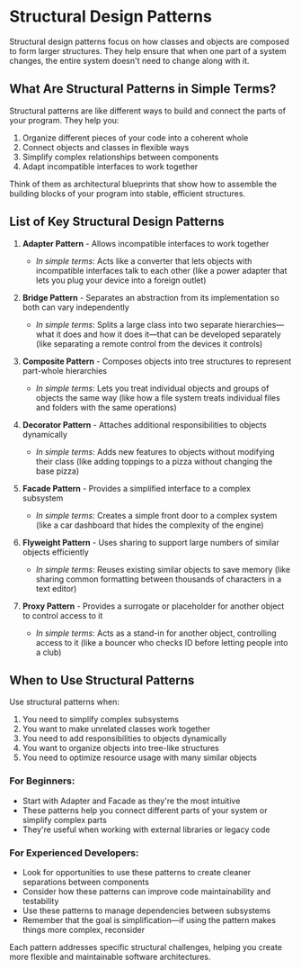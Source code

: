 # Structural Design Patterns

Structural design patterns focus on how classes and objects are composed to form larger structures. They help ensure that when one part of a system changes, the entire system doesn't need to change along with it.

## What Are Structural Patterns in Simple Terms?

Structural patterns are like different ways to build and connect the parts of your program. They help you:

1. Organize different pieces of your code into a coherent whole
2. Connect objects and classes in flexible ways
3. Simplify complex relationships between components
4. Adapt incompatible interfaces to work together

Think of them as architectural blueprints that show how to assemble the building blocks of your program into stable, efficient structures.

## List of Key Structural Design Patterns

1. **Adapter Pattern** - Allows incompatible interfaces to work together
   * *In simple terms*: Acts like a converter that lets objects with incompatible interfaces talk to each other (like a power adapter that lets you plug your device into a foreign outlet)

2. **Bridge Pattern** - Separates an abstraction from its implementation so both can vary independently
   * *In simple terms*: Splits a large class into two separate hierarchies—what it does and how it does it—that can be developed separately (like separating a remote control from the devices it controls)

3. **Composite Pattern** - Composes objects into tree structures to represent part-whole hierarchies
   * *In simple terms*: Lets you treat individual objects and groups of objects the same way (like how a file system treats individual files and folders with the same operations)

4. **Decorator Pattern** - Attaches additional responsibilities to objects dynamically
   * *In simple terms*: Adds new features to objects without modifying their class (like adding toppings to a pizza without changing the base pizza)

5. **Facade Pattern** - Provides a simplified interface to a complex subsystem
   * *In simple terms*: Creates a simple front door to a complex system (like a car dashboard that hides the complexity of the engine)

6. **Flyweight Pattern** - Uses sharing to support large numbers of similar objects efficiently
   * *In simple terms*: Reuses existing similar objects to save memory (like sharing common formatting between thousands of characters in a text editor)

7. **Proxy Pattern** - Provides a surrogate or placeholder for another object to control access to it
   * *In simple terms*: Acts as a stand-in for another object, controlling access to it (like a bouncer who checks ID before letting people into a club)

## When to Use Structural Patterns

Use structural patterns when:

1. You need to simplify complex subsystems
2. You want to make unrelated classes work together
3. You need to add responsibilities to objects dynamically
4. You want to organize objects into tree-like structures
5. You need to optimize resource usage with many similar objects

### For Beginners:
- Start with Adapter and Facade as they're the most intuitive
- These patterns help you connect different parts of your system or simplify complex parts
- They're useful when working with external libraries or legacy code

### For Experienced Developers:
- Look for opportunities to use these patterns to create cleaner separations between components
- Consider how these patterns can improve code maintainability and testability
- Use these patterns to manage dependencies between subsystems
- Remember that the goal is simplification—if using the pattern makes things more complex, reconsider

Each pattern addresses specific structural challenges, helping you create more flexible and maintainable software architectures.